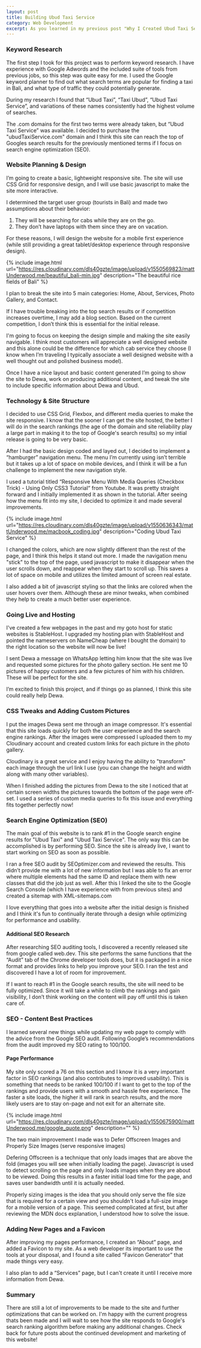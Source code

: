```yaml
---
layout: post
title: Building Ubud Taxi Service
category: Web Development
excerpt: As you learned in my previous post "Why I Created Ubud Taxi Service", I had an interaction with a great taxi driver named Dewa. This interaction led me to create a website to help him compete with the changing transportation landscape in Bali. Check out this post to learn more about the website I created and the process/technologies I used to get everything up and running.
---
```


<h3>Keyword Research</h3>

The first step I took for this project was to perform keyword research. I have experience with Google Adwords and the included suite of tools from previous jobs, so this step was quite easy for me. I used the Google keyword planner to find out what search terms are popular for finding a taxi in Bali, and what type of traffic they could potentially generate. 

During my research I found that “Ubud Taxi”, “Taxi Ubud”, “Ubud Taxi Service”, and variations of these names consistently had the highest volume of searches.

The .com domains for the first two terms were already taken, but “Ubud Taxi Service” was available. I decided to purchase the "ubudTaxiService.com" domain and I think this site can reach the top of Googles search results for the previously mentioned terms if I focus on search engine optimization (SEO). 

<h3>Website Planning & Design</h3>

I’m going to create a basic, lightweight responsive site. The site will use CSS Grid for responsive design, and I will use basic javascript to make the site more interactive.

I determined the target user group (tourists in Bali) and made two assumptions about their behavior: 
1. They will be searching for cabs while they are on the go.
2. They don’t have laptops with them since they are on vacation. 


For these reasons, I will design the website for a mobile first experience (while still providing a great tablet/desktop experience through responsive design). 

{% include image.html url="https://res.cloudinary.com/dls40gzte/image/upload/v1550569823/mattUnderwood.me/beautiful_bali-min.jpg" description="The beautiful rice fields of Bali" %}

I plan to break the site into 5 main categories: Home, About, Services, Photo Gallery, and Contact. 

If I have trouble breaking into the top search results or if competition increases overtime, I may add a blog section. Based on the current competition, I don’t think this is essential for the initial release.

I'm going to focus on keeping the design simple and making the site easily navigable. I think most customers will appreciate a well designed website and this alone could be the difference for which cab service they choose (I know when I’m traveling I typically associate a well designed website with a well thought out and polished business model). 

Once I have a nice layout and basic content generated I’m going to show the site to Dewa, work on producing additional content, and tweak the site to include specific information about Dewa and Ubud. 

<h3>Technology & Site Structure</h3>
I decided to use CSS Grid, Flexbox, and different media queries to make the site responsive. I know that the sooner I can get the site hosted, the better I will do in the search rankings (the age of the domain and site reliability play a large part in making it to the top of Google's search results) so my intial release is going to be very basic.

After I had the basic design coded and layed out, I decided to implement a “hamburger” navigation menu. The menu I’m currently using isn’t terrible but it takes up a lot of space on mobile devices, and I think it will be a fun challenge to implement the new navigation style. 

I used a tutorial titled “Responsive Menu With Media Queries (Checkbox Trick) - Using Only CSS3 Tutorial“ from Youtube. It was pretty straight forward and I initially implemented it as shown in the tutorial. After seeing how the menu fit into my site, I decided to optimize it and made several improvements. 

{% include image.html url="https://res.cloudinary.com/dls40gzte/image/upload/v1550636343/mattUnderwood.me/macbook_coding.jpg" description="Coding Ubud Taxi Service" %}

I changed the colors, which are now slightly different than the rest of the page, and I think this helps it stand out more. I made the navigation menu "stick" to the top of the page, used javascript to make it disappear when the user scrolls down, and reappear when they start to scroll up. This saves a lot of space on mobile and utilizes the limited amount of screen real estate. 

I also added a bit of javascript styling so that the links are colored when the user hovers over them. Although these are minor tweaks, when combined they help to create a much better user experience. 

<h3>Going Live and Hosting</h3>
I've created a few webpages in the past and my goto host for static websites is StableHost. I upgraded my hosting plan with StableHost and pointed the nameservers on NameCheap (where I bought the domain) to the right location so the website will now be live! 

I sent Dewa a message on WhatsApp letting him know that the site was live and requested some pictures for the photo gallery section. He sent me 10 pictures of happy customers and a few pictures of him with his children. These will be perfect for the site.

I’m excited to finish this project, and if things go as planned, I think this site could really help Dewa. 

<h3>CSS Tweaks and Adding Custom Pictures</h3>
I put the images Dewa sent me through an image compressor. It's essential that this site loads quickly for both the user experience and the search engine rankings. After the images were compressed I uploaded them to my Cloudinary account and created custom links for each picture in the photo gallery. 

Cloudinary is a great service and I enjoy having the ability to "transform"  each image through the url link I use (you can change the height and width along with many other variables).

When I finished adding the pictures from Dewa to the site I noticed that at certain screen widths the pictures towards the bottom of the page were off-set. I used a series of custom media queries to fix this issue and everything fits together perfectly now!


<h3>Search Engine Optimization (SEO)</h3>
The main goal of this website is to rank #1 in the Google search engine results for "Ubud Taxi" and "Ubud Taxi Service". The only way this can be accomplished is by performing SEO. Since the site is already live, I want to start working on SEO as soon as possible. 

I ran a free SEO audit by SEOptimizer.com and reviewed the results. This didn’t provide me with a lot of new information but I was able to fix an error where multiple elements had the same ID and replace them with new classes that did the job just as well. After this I linked the site to the Google Search Console (which I have experience with from previous sites) and created a sitemap with XML-sitemaps.com

I love everything that goes into a website after the initial design is finished and I think it's fun to continually iterate through a design while optimizing for performance and usability.

<h4>Additional SEO Research</h4>
After researching SEO auditing tools, I discovered a recently released site from google called web.dev. This site performs the same functions that the “Audit” tab of the Chrome developer tools does, but it is packaged in a nice format and provides links to help you improve your SEO. I ran the test and discovered I have a lot of room for improvement.

If I want to reach #1 in the Google search results, the site will need to be fully optimized. Since it will take a while to climb the rankings and gain visibility, I don’t think working on the content will pay off until this is taken care of. 

<h3>SEO - Content Best Practices</h3>
I learned several new things while updating my web page to comply with the advice from the Google SEO audit. Following Google’s recommendations from the audit improved my SEO rating to 100/100. 

<h4>Page Performance</h4>
My site only scored a 76 on this section and I know it is a very important factor in SEO rankings (and also contributes to improved usability). This is something that needs to be ranked 100/100 if I want to get to the top of the rankings and provide users with a smooth and hassle free experience. The faster a site loads, the higher it will rank in search results, and the more likely users are to stay on-page and not exit for an alternate site. 

<!-- insert fact or graphic about how many users are lost with over .5s load time -->

{% include image.html url="https://res.cloudinary.com/dls40gzte/image/upload/v1550675900/mattUnderwood.me/google_quote.png" description="" %}

The two main improvement I made was to Defer Offscreen Images and Properly Size Images (serve responsive images)

Defering Offscreen is a technique that only loads images that are above the fold (images you will see when initially loading the page). Javascript is used to detect scrolling on the page and only loads images when they are about to be viewed. Doing this results in a faster initial load time for the page, and saves user bandwidth until it is actually needed.

Properly sizing images is the idea that you should only serve the file size that is required for a certain view and you shouldn't load a full-size image for a mobile version of a page. This seemed complicated at first, but after reviewing the MDN docs explanation, I understood how to solve the issue.  

<h3>Adding New Pages and a Favicon</h3>
After improving my pages performance, I created an “About” page, and added a Favicon to my site.
As a web developer its important to use the tools at your disposal, and I found a site called “Favicon Generator” that made things very easy. 

I also plan to add a “Services” page, but I can't create it until I receive more information from Dewa. 

<h3>Summary</h3>
There are still a lot of improvements to be made to the site and further optimizations that can be worked on. I'm happy with the current progress thats been made and I will wait to see how the site responds to Google's search ranking algorithm before making any additional changes. Check back for future posts about the continued development and marketing of this website!
